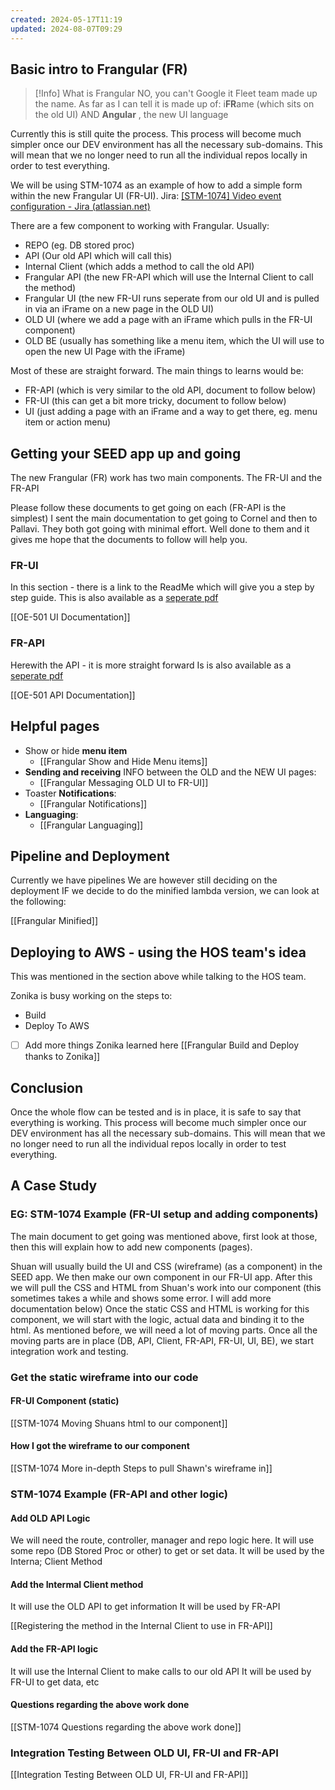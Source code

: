 ```yaml
---
created: 2024-05-17T11:19
updated: 2024-08-07T09:29
---
```

## Basic intro to Frangular (FR)


> [!Info] What is Frangular
> NO, you can't Google it
> Fleet team made up the name.
> As far as I can tell it is made up of:
> i**FR**ame (which sits on the old UI) AND
> **Angular** , the new UI language


Currently this is still quite the process.
This process will become much simpler once our DEV environment has all the necessary sub-domains.
This will mean that we no longer need to run all the individual repos locally in order to test everything.

We will be using STM-1074 as an example of how to add a simple form within the new Frangular UI (FR-UI).
Jira: [[STM-1074] Video event configuration - Jira (atlassian.net)](https://csojiramixtelematics.atlassian.net/browse/STM-1074 "https://csojiramixtelematics.atlassian.net/browse/stm-1074") 

There are a few component to working with Frangular.
Usually:
- REPO (eg. DB stored proc)
- API (Our old API which will call this)
- Internal Client (which adds a method to call the old API)
- Frangular API (the new FR-API which will use the Internal Client to call the method)
- Frangular UI (the new FR-UI runs seperate from our old UI and is pulled in via an iFrame on a new page in the OLD UI)
- OLD UI (where we add a page with an iFrame which pulls in the FR-UI component)
- OLD BE (usually has something like a menu item, which the UI will use to open the new UI Page with the iFrame)

Most of these are straight forward.
The main things to learns would be:
- FR-API (which is very similar to the old API, document to follow below)
- FR-UI (this can get a bit more tricky, document to follow below)
- UI (just adding a page with an iFrame and a way to get there, eg. menu item or action menu)

## Getting your SEED app up and going

The new Frangular (FR) work has two main components.
The FR-UI and
the FR-API

Please follow these documents to get going on each (FR-API is the simplest)
I sent the main documentation to get going to Cornel and then to Pallavi.
They both got going with minimal effort.
Well done to them and it gives me hope that the documents to follow will help you.

### FR-UI

In this section - there is a link to the ReadMe which will give you a step by step guide.
This is also available as a  [seperate pdf](https://mixtelematics-my.sharepoint.com/personal/marthinus_raath_mixtelematics_com/Documents/Microsoft%20Teams%20Chat%20Files/OE-501%20UI%20Documentation.pdf)

[[OE-501 UI Documentation]]

### FR-API

Herewith the API - it is more straight forward
Is is also available as a [seperate pdf](https://mixtelematics-my.sharepoint.com/personal/marthinus_raath_mixtelematics_com/Documents/Microsoft%20Teams%20Chat%20Files/OE-501%20API%20Documentation.pdf)

[[OE-501 API Documentation]]

## Helpful pages

- Show or hide **menu item**
	- [[Frangular Show and Hide Menu items]]
- **Sending and receiving** INFO between the OLD and the NEW UI pages: 
	- [[Frangular Messaging OLD UI to FR-UI]]
- Toaster **Notifications**: 
	- [[Frangular Notifications]]
- **Languaging**: 
	- [[Frangular Languaging]]

## Pipeline and Deployment

Currently we have pipelines
We are however still deciding on the deployment
IF we decide to do the minified lambda version, we can look at the following:

[[Frangular Minified]]

## Deploying to AWS - using the HOS team's idea

This was mentioned in the section above while talking to the HOS team.

Zonika is busy working on the steps to:
- Build
- Deploy
To AWS

- [ ] Add more things Zonika learned here
[[Frangular Build and Deploy thanks to Zonika]]


## Conclusion

Once the whole flow can be tested and is in place, it is safe to say that everything is working.
This process will become much simpler once our DEV environment has all the necessary sub-domains.
This will mean that we no longer need to run all the individual repos locally in order to test everything.


## A Case Study

### EG: STM-1074 Example (FR-UI setup and adding components)

The main document to get going was mentioned above, first look at those, then this will explain how to add new components (pages).

Shuan will usually build the UI and CSS (wireframe) (as a component) in the SEED app.
We then make our own component in our FR-UI app.
After this we will pull the CSS and HTML from Shuan's work into our component (this sometimes takes a while and shows some error. I will add more documentation below)
Once the static CSS and HTML is working for this component, we will start with the logic, actual data and binding it to the html.
As mentioned before, we will need a lot of moving parts.
Once all the moving parts are in place  (DB, API, Client, FR-API, FR-UI, UI, BE),  we start integration work and testing.

### Get the static wireframe into our code

#### FR-UI Component (static)

[[STM-1074 Moving Shuans html to our component]]

#### How I got the wireframe to our component

[[STM-1074 More in-depth Steps to pull Shawn's wireframe in]]


### STM-1074 Example (FR-API and other logic)

#### Add OLD API Logic

We will need the route, controller, manager and repo logic here.
It will use some repo (DB Stored Proc or other) to get or set data.
It will be used by the Interna; Client Method

#### Add the Intermal Client method

It will use the OLD API to get information
It will be used by FR-API

[[Registering the method in the Internal Client to use in FR-API]]

#### Add the FR-API logic

It will use the Internal Client to make calls to our old API
It will be used by FR-UI to get data, etc

#### Questions regarding the above work done

[[STM-1074 Questions regarding the above work done]]

### Integration Testing Between OLD UI, FR-UI and FR-API

[[Integration Testing Between OLD UI, FR-UI and FR-API]]


